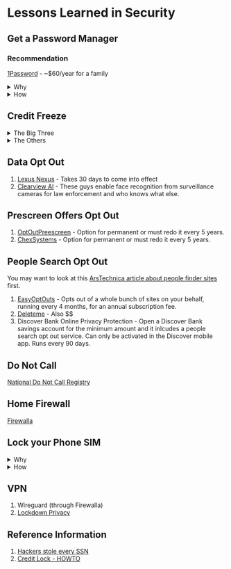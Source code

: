 # Lessons Learned in Security

## Get a Password Manager

### Recommendation

[1Password](https://1password.com/pricing) - ~$60/year for a family

<details>
  <summary>Why</summary>
  
  Getting a password manager is a smart move for several reasons: (source ChatGPT)

  1. Security: A password manager allows you to generate and store complex, unique passwords for each of your accounts. This reduces the risk of using weak or repeated passwords, which are more vulnerable to hacking.

  1. Convenience: You no longer need to remember dozens of different passwords. A password manager can autofill login details for you, making it easier and faster to access your accounts.

  1. Protection Against Phishing: Password managers can help you avoid phishing sites by only autofilling your credentials on the correct website, reducing the risk of accidentally entering your information on a fake site.

  1. Secure Storage: Many password managers offer secure storage for other sensitive information, like credit card details, secure notes, and personal identification numbers (PINs).

  1. Cross-Device Sync: With a password manager, your passwords are available on all your devices. This means you can securely access your accounts from your phone, tablet, or computer.

  1. Alerts for Breaches: Some password managers notify you if your stored credentials have been part of a data breach, prompting you to change your password before your account is compromised.

 1. Time-Saving: By managing and organizing all your passwords in one place, a password manager can save you time when logging into your accounts or changing passwords.

 1. Two-Factor Authentication (2FA) Support: Many password managers support 2FA, adding an extra layer of security to your accounts.
</details>

<details>
  <summary>How</summary>

  ### Basic Implementation

  1. Install browser plugins and on cell phone to make it easy to use.
  1. Visit every site you have a login and reset password to a unique long password.

  ### Advanced

  1. Setup two factor
  1. Create a digital will (including parents)
</details>



## Credit Freeze

<details>
  <summary>The Big Three</summary>
  
  1. [Experian](https://www.experian.com/freeze/center.html) or call 888-397-3742
  1. [Equifax](https://my.equifax.com/membercenter/#/freeze) or call 800-525-6285
  1. [TransUnion](https://www.transunion.com/credit-freeze/place-credit-freeze) or call 800-680-7289
</details>

<details>
  <summary>The Others</summary>
  
  1. [Innovis](https://www.innovis.com/personal/securityFreeze)
      1. Order Credit Report
      1. Create Account
      1. Initiate Security Freeze
  1. [Lexis Nexus](https://consumer.risk.lexisnexis.com/freeze)
  1. [ChexSystems](https://www.chexsystems.com/security-freeze/information)
</details>

## Data Opt Out

1. [Lexus Nexus](https://optout.lexisnexis.com/) - Takes 30 days to come into effect
1. [Clearview AI](https://privacyportal.onetrust.com/webform/1fdd17ee-bd10-4813-a254-de7d5c09360a/2a09e1a7-f09f-4e0c-91a2-5818abe414d5) - These guys enable face recognition from surveillance cameras for law enforcement and who knows what else.

## Prescreen Offers Opt Out

1. [OptOutPreescreen](https://www.optoutprescreen.com) - Option for permanent or must redo it every 5 years.
1. [ChexSystems](https://chexsystems.eto.fiscloudservices.com/#/opt-out) - Option for permanent or must redo it every 5 years.

## People Search Opt Out

You may want to look at this [ArsTechnica article about people finder sites](https://arstechnica.com/gadgets/2024/08/its-not-worth-paying-to-be-removed-from-people-finder-sites-study-says/) first.

1. [EasyOptOuts](https://easyoptouts.com) - Opts out of a whole bunch of sites on your behalf, running every 4 months, for an annual subscription fee.
1. [Deleteme](https://joindeleteme.com/) - Also $$
1. Discover Bank Online Privacy Protection - Open a Discover Bank savings account for the minimum amount and it inlcudes a people search opt out service. Can only be activated in the Discover mobile app. Runs every 90 days. 

## Do Not Call

[National Do Not Call Registry](https://www.donotcall.gov)

## Home Firewall

[Firewalla](https://firewalla.com)

## Lock your Phone SIM
<details>
  <summary>Why</summary>
  
Number Lock is a security feature that protects your SIM (physical SIM or eSIM) from unauthorized changes. Your SIM is the chip that connects your phone to the Mint Mobile network, allowing you to make calls, send texts and use mobile data. It stores your account information and your phone number. Enabling Number Lock helps prevent shady characters from hijacking your SIM, your phone number and ultimately your account.  
  
</details>

<details>
  <summary>How</summary>

  1. Follow your providers instructions.
     1. [Mint](https://www.mintmobile.com/help/what-is-number-lock/?srsltid=AfmBOoqY9RZF5yNipExw4Wvx5EB6ImCUk_uAchygty9YA8yD-0h2aW8a)

</details>

## VPN

1. Wireguard (through Firewalla)
1. [Lockdown Privacy](https://lockdownprivacy.com)

## Reference Information

1. [Hackers stole every SSN](https://www.latimes.com/business/story/2024-08-13/hacker-claims-theft-of-every-american-social-security-number)
2. [Credit Lock - HOWTO](https://pirg.org/edfund/resources/identity-theft-is-soaring-reduce-your-risk-dramatically-by-simply-freezing-your-credit-files/)
